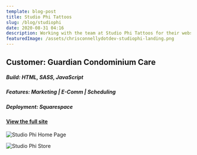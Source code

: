 ```yaml
---
template: blog-post
title: Studio Phi Tattoos
slug: /blog/studiophi
date: 2020-08-31 04:16
description: Working with the team at Studio Phi Tattoos for their website
featuredImage: /assets/chrisconnellydotdev-studiophi-landing.png
---
```

## Customer: Guardian Condominium Care

##### Build: HTML, SASS, JavaScript

##### Features: Marketing | E-Comm | Scheduling 

##### Deployment: Squarespace

#### [View the full site](https://studiophitattoos.com/)







![Studio Phi Home Page](/assets/chrisconnellydotdevv-studiophi-homepage.png "The Studio Phi Home Page")

![Studio Phi Store ](/assets/chrisconnellydotdev-studiophi-merch.png "The Studio Phi Shop")